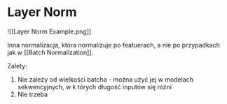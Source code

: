 # Layer Norm

![[Layer Norm Example.png]]

Inna normalizacja, która normalizuje po featuerach, a nie po przypadkach jak w [[Batch Normalization]].

Zalety:

1. Nie zależy od wielkości batcha - można użyć jej w modelach sekwencyjnych, w k tórych długość inputów się różni
2. Nie trzeba 
